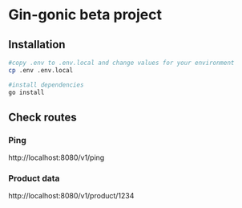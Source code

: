 # Gin-gonic beta project
## Installation
```bash
#copy .env to .env.local and change values for your environment
cp .env .env.local

#install dependencies
go install
```

## Check routes
### Ping
http://localhost:8080/v1/ping
### Product data
http://localhost:8080/v1/product/1234
